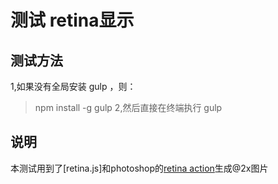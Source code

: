 # 测试 retina显示

## 测试方法
1,如果没有全局安装 gulp ，则：
>npm install -g gulp
2,然后直接在终端执行
>gulp

## 说明
本测试用到了[retina.js]和photoshop的[retina action](http://retinize.it/)生成@2x图片



